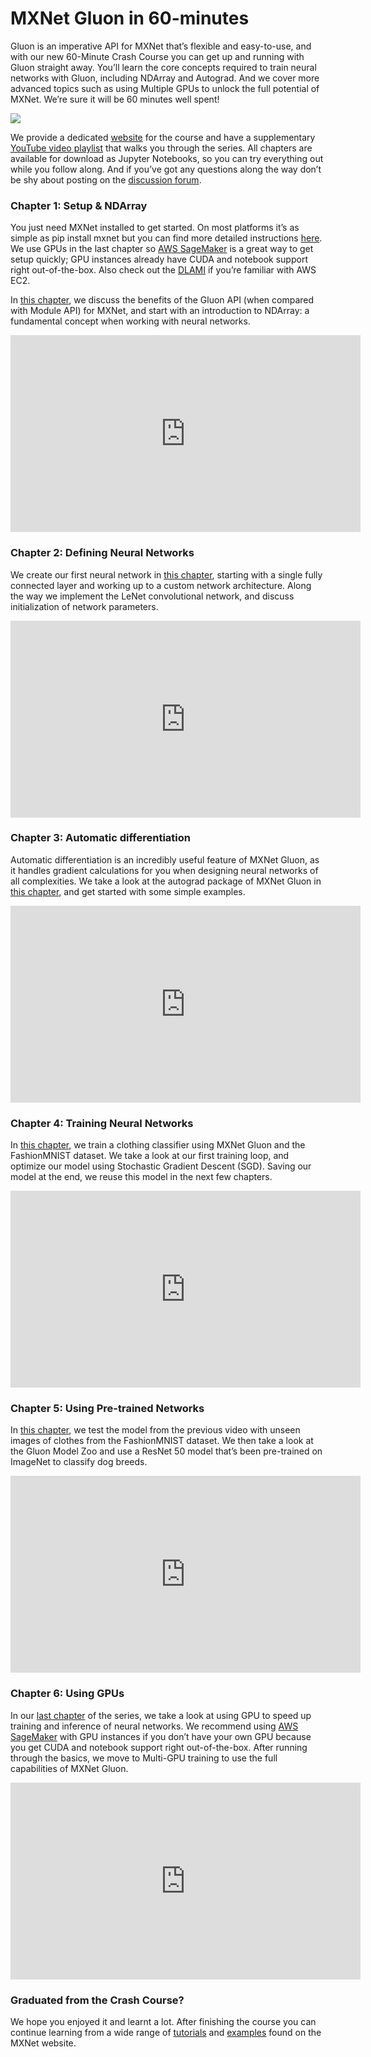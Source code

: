 
# MXNet Gluon in 60-minutes

Gluon is an imperative API for MXNet that’s flexible and easy-to-use, and with our new 60-Minute Crash Course you can get up and running with Gluon straight away. You’ll learn the core concepts required to train neural networks with Gluon, including NDArray and Autograd. And we cover more advanced topics such as using Multiple GPUs to unlock the full potential of MXNet. We’re sure it will be 60 minutes well spent!

![](https://cdn-images-1.medium.com/max/3888/1*1T7xFfYGsiEDfi-sBDztDw.png)

We provide a dedicated [website](https://gluon-crash-course.mxnet.io/index.html) for the course and have a supplementary [YouTube video playlist](https://www.youtube.com/playlist?list=PLkEvNnRk8uVmVKRDgznk3o3LxmjFRaW7s) that walks you through the series. All chapters are available for download as Jupyter Notebooks, so you can try everything out while you follow along. And if you’ve got any questions along the way don’t be shy about posting on the [discussion forum](https://discuss.mxnet.io/).

### Chapter 1: Setup & NDArray

You just need MXNet installed to get started. On most platforms it’s as simple as pip install mxnet but you can find more detailed instructions [here](https://mxnet.incubator.apache.org/install/index.html). We use GPUs in the last chapter so [AWS SageMaker](https://aws.amazon.com/sagemaker/) is a great way to get setup quickly; GPU instances already have CUDA and notebook support right out-of-the-box. Also check out the [DLAMI](https://docs.aws.amazon.com/dlami/latest/devguide/what-is-dlami.html) if you’re familiar with AWS EC2.

In [this chapter](https://gluon-crash-course.mxnet.io/ndarray.html), we discuss the benefits of the Gluon API (when compared with Module API) for MXNet, and start with an introduction to NDArray: a fundamental concept when working with neural networks.

<center><iframe width="560" height="315" src="https://www.youtube.com/embed/videoseries" frameborder="0" allowfullscreen></iframe></center>

### Chapter 2: Defining Neural Networks

We create our first neural network in [this chapter](https://gluon-crash-course.mxnet.io/nn.html), starting with a single fully connected layer and working up to a custom network architecture. Along the way we implement the LeNet convolutional network, and discuss initialization of network parameters.

<center><iframe width="560" height="315" src="https://www.youtube.com/embed/videoseries" frameborder="0" allowfullscreen></iframe></center>

### Chapter 3: Automatic differentiation

Automatic differentiation is an incredibly useful feature of MXNet Gluon, as it handles gradient calculations for you when designing neural networks of all complexities. We take a look at the autograd package of MXNet Gluon in [this chapter](https://gluon-crash-course.mxnet.io/autograd.html), and get started with some simple examples.

<center><iframe width="560" height="315" src="https://www.youtube.com/embed/videoseries" frameborder="0" allowfullscreen></iframe></center>

### Chapter 4: Training Neural Networks

In [this chapter](https://gluon-crash-course.mxnet.io/train.html), we train a clothing classifier using MXNet Gluon and the FashionMNIST dataset. We take a look at our first training loop, and optimize our model using Stochastic Gradient Descent (SGD). Saving our model at the end, we reuse this model in the next few chapters.

<center><iframe width="560" height="315" src="https://www.youtube.com/embed/videoseries" frameborder="0" allowfullscreen></iframe></center>

### Chapter 5: Using Pre-trained Networks

In [this chapter](https://gluon-crash-course.mxnet.io/predict.html), we test the model from the previous video with unseen images of clothes from the FashionMNIST dataset. We then take a look at the Gluon Model Zoo and use a ResNet 50 model that’s been pre-trained on ImageNet to classify dog breeds.

<center><iframe width="560" height="315" src="https://www.youtube.com/embed/videoseries" frameborder="0" allowfullscreen></iframe></center>

### Chapter 6: Using GPUs

In our [last chapter](https://gluon-crash-course.mxnet.io/use_gpus.html) of the series, we take a look at using GPU to speed up training and inference of neural networks. We recommend using [AWS SageMaker](https://aws.amazon.com/sagemaker/) with GPU instances if you don’t have your own GPU because you get CUDA and notebook support right out-of-the-box. After running through the basics, we move to Multi-GPU training to use the full capabilities of MXNet Gluon.

<center><iframe width="560" height="315" src="https://www.youtube.com/embed/videoseries" frameborder="0" allowfullscreen></iframe></center>

### Graduated from the Crash Course?

We hope you enjoyed it and learnt a lot. After finishing the course you can continue learning from a wide range of [tutorials](https://mxnet.incubator.apache.org/tutorials/index.html) and [examples](https://github.com/apache/incubator-mxnet/tree/master/example) found on the MXNet website.
